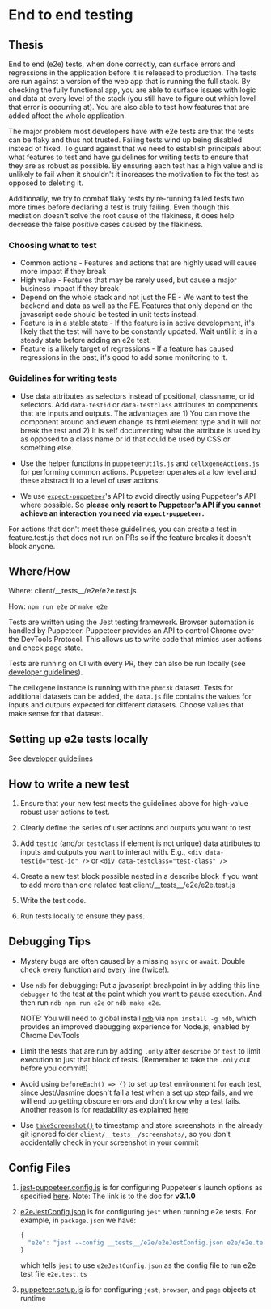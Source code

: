 # End to end testing

## Thesis

End to end (e2e) tests, when done correctly, can surface errors and regressions in the application before it is released to production. The tests are run against a version of the web app that is running the full stack. By checking the fully functional app, you are able to surface issues with logic and data at every level of the stack (you still have to figure out which level that error is occurring at). You are also able to test how features that are added affect the whole application.

The major problem most developers have with e2e tests are that the tests can be flaky and thus not trusted. Failing tests wind up being disabled instead of fixed. To guard against that we need to establish principals about what features to test and have guidelines for writing tests to ensure that they are as robust as possible. By ensuring each test has a high value and is unlikely to fail when it shouldn't it increases the motivation to fix the test as opposed to deleting it.

Additionally, we try to combat flaky tests by re-running failed tests two more times before declaring a test is truly failing. Even though this mediation doesn't solve the root cause of the flakiness, it does help decrease the false positive cases caused by the flakiness.

### Choosing what to test

- Common actions - Features and actions that are highly used will cause more impact if they break
- High value - Features that may be rarely used, but cause a major business impact if they break
- Depend on the whole stack and not just the FE - We want to test the backend and data as well as the FE. Features that only depend on the javascript code should be tested in unit tests instead.
- Feature is in a stable state - If the feature is in active development, it's likely that the test will have to be constantly updated. Wait until it is in a steady state before adding an e2e test.
- Feature is a likely target of regressions - If a feature has caused regressions in the past, it's good to add some monitoring to it.

### Guidelines for writing tests

- Use data attributes as selectors instead of positional, classname, or id selectors. Add `data-testid` or `data-testclass` attributes to components that are inputs and outputs. The advantages are 1) You can move the component around and even change its html element type and it will not break the test and 2) It is self documenting what the attribute is used by as opposed to a class name or id that could be used by CSS or something else.

- Use the helper functions in `puppeteerUtils.js` and `cellxgeneActions.js` for performing common actions. Puppeteer operates at a low level and these abstract it to a level of user actions.

- We use [`expect-puppeteer`](https://github.com/smooth-code/jest-puppeteer/tree/master/packages/expect-puppeteer#api)'s API to avoid directly using Puppeteer's API where possible. So **please only resort to Puppeteer's API if you cannot achieve an interaction you need via `expect-puppeteer`.**

For actions that don't meet these guidelines, you can create a test in feature.test.js that does not run on PRs so if the feature breaks it doesn't block anyone.

## Where/How

Where: client/\_\_tests\_\_/e2e/e2e.test.js

How: `npm run e2e` or `make e2e`

Tests are written using the Jest testing framework. Browser automation is handled by Puppeteer. Puppeteer provides an API to control Chrome over the DevTools Protocol. This allows us to write code that mimics user actions and check page state.

Tests are running on CI with every PR, they can also be run locally (see [developer guidelines](developer_guidelines.md)).

The cellxgene instance is running with the `pbmc3k` dataset. Tests for additional datasets can be added, the `data.js` file contains the values for inputs and outputs expected for different datasets. Choose values that make sense for that dataset.

## Setting up e2e tests locally

See [developer guidelines](developer_guidelines.md)

## How to write a new test

1. Ensure that your new test meets the guidelines above for high-value robust user actions to test.

1. Clearly define the series of user actions and outputs you want to test

1. Add `testid` (and/or `testclass` if element is not unique) data attributes to inputs and outputs you want to interact with.
   E.g., `<div data-testid="test-id" />` or `<div data-testclass="test-class" />`

1. Create a new test block possible nested in a describe block if you want to add more than one related test client/\_\_tests\_\_/e2e/e2e.test.js

1. Write the test code.

1. Run tests locally to ensure they pass.

## Debugging Tips

- Mystery bugs are often caused by a missing `async` or `await`. Double check every function and every line (twice!).

- Use `ndb` for debugging: Put a javascript breakpoint in by adding this line `debugger` to the test at the point which you want to pause execution. And then run `ndb npm run e2e` or `ndb make e2e`.

  NOTE: You will need to global install [`ndb`](https://github.com/GoogleChromeLabs/ndb) via `npm install -g ndb`, which provides an improved debugging experience for Node.js, enabled by Chrome DevTools

- Limit the tests that are run by adding `.only` after `describe` or `test` to limit execution to just that block of tests. (Remember to take the `.only` out before you commit!)

- Avoid using `beforeEach() => {}` to set up test environment for each test, since Jest/Jasmine doesn't fail a test when a set up step fails, and we will end up getting obscure errors and don't know why a test fails. Another reason is for readability as explained [here](https://kentcdodds.com/blog/avoid-nesting-when-youre-testing/)

- Use [`takeScreenshot()`](../client/__tests__/e2e/takeScreenshot.js) to timestamp and store screenshots in the already git ignored folder `client/__tests__/screenshots/`, so you don't accidentally check in your screenshot in your commit

## Config Files

1. [jest-puppeteer.config.js](../client/jest-puppeteer.config.js) is for configuring Puppeteer's launch options as specified [here](https://github.com/puppeteer/puppeteer/blob/v3.1.0/docs/api.md#puppeteerlaunchoptions). Note: The link is to the doc for **v3.1.0**

1. [e2eJestConfig.json](../client/__tests__/e2e/e2eJestConfig.json) is for configuring `jest` when running e2e tests. For example, in `package.json` we have:

   ```ts
   {
     "e2e": "jest --config __tests__/e2e/e2eJestConfig.json e2e/e2e.test.ts",
   }
   ```

   which tells `jest` to use `e2eJestConfig.json` as the config file to run e2e test file `e2e.test.ts`

1. [puppeteer.setup.js](../client/__tests__/e2e/puppeteer.setup.js) is for configuring `jest`, `browser`, and `page` objects at runtime
